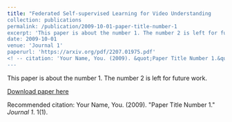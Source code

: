 ```yaml
---
title: "Federated Self-supervised Learning for Video Understanding
collection: publications
permalink: /publication/2009-10-01-paper-title-number-1
excerpt: 'This paper is about the number 1. The number 2 is left for future work.'
date: 2009-10-01
venue: 'Journal 1'
paperurl: 'https://arxiv.org/pdf/2207.01975.pdf'
<! -- citation: 'Your Name, You. (2009). &quot;Paper Title Number 1.&quot; <i>Journal 1</i>. 1(1).' -->
---
```

This paper is about the number 1. The number 2 is left for future work.

[Download paper here](http://academicpages.github.io/files/paper1.pdf)

Recommended citation: Your Name, You. (2009). "Paper Title Number 1." <i>Journal 1</i>. 1(1).
